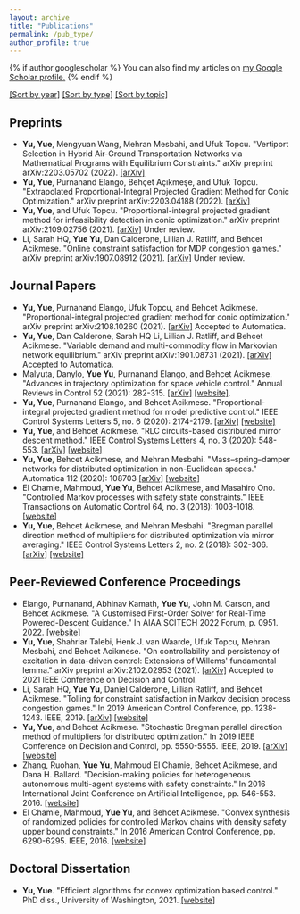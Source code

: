 ```yaml
---
layout: archive
title: "Publications"
permalink: /pub_type/
author_profile: true
---
```


{% if author.googlescholar %}
  You can also find my articles on <u><a href="{{author.googlescholar}}">my Google Scholar profile</a>.</u>
{% endif %}

[[Sort by year]](publications.md) [[Sort by type]](pub_type.md) [[Sort by topic]](pub_topic.md)

## Preprints

* **Yu, Yue**, Mengyuan Wang, Mehran Mesbahi, and Ufuk Topcu. "Vertiport Selection in Hybrid Air-Ground Transportation Networks via Mathematical Programs with Equilibrium Constraints." arXiv preprint arXiv:2203.05702 (2022). [[arXiv]](https://arxiv.org/pdf/2203.05702.pdf) 
* **Yu, Yue**, Purnanand Elango, Behçet Açıkmeşe, and Ufuk Topcu. "Extrapolated Proportional-Integral Projected Gradient Method for Conic Optimization." arXiv preprint arXiv:2203.04188 (2022). [[arXiv]](https://arxiv.org/pdf/2203.04188.pdf)
* **Yu, Yue**, and Ufuk Topcu. "Proportional-integral projected gradient method for infeasibility detection in conic optimization." arXiv preprint arXiv:2109.02756 (2021). [[arXiv]](https://arxiv.org/pdf/2109.02756.pdf) Under review.
* Li, Sarah HQ, **Yue Yu**, Dan Calderone, Lillian J. Ratliff, and Behcet Acikmese. "Online constraint satisfaction for MDP congestion games." arXiv preprint arXiv:1907.08912 (2021). [[arXiv]](https://arxiv.org/pdf/1907.08912.pdf) Under review.


## Journal Papers

* **Yu, Yue**, Purnanand Elango, Ufuk Topcu, and Behcet Acikmese. "Proportional-integral projected gradient method for conic optimization." arXiv preprint arXiv:2108.10260 (2021). [[arXiv]](https://arxiv.org/pdf/2108.10260.pdf) Accepted to Automatica.
* **Yu, Yue**, Dan Calderone, Sarah HQ Li, Lillian J. Ratliff, and Behcet Acikmese. "Variable demand and multi-commodity flow in Markovian network equilibrium." arXiv preprint arXiv:1901.08731 (2021). [[arXiv]](https://arxiv.org/pdf/1901.08731.pdf) Accepted to Automatica.
* Malyuta, Danylo, **Yue Yu**, Purnanand Elango, and Behcet Acikmese. "Advances in trajectory optimization for space vehicle control." Annual Reviews in Control 52 (2021): 282-315. [[arXiv]](https://arxiv.org/pdf/2108.02335.pdf) [[website]](https://www.sciencedirect.com/science/article/pii/S1367578821000377).
* **Yu, Yue**, Purnanand Elango, and Behcet Acikmese. "Proportional-integral projected gradient method for model predictive control." IEEE Control Systems Letters 5, no. 6 (2020): 2174-2179. [[arXiv]](https://arxiv.org/pdf/2009.06980.pdf) [[website]](https://ieeexplore.ieee.org/abstract/document/9295329)
* **Yu, Yue**, and Behcet Acikmese. "RLC circuits-based distributed mirror descent method." IEEE Control Systems Letters 4, no. 3 (2020): 548-553. [[arXiv]](https://arxiv.org/pdf/1911.06273.pdf) [[website]](https://ieeexplore.ieee.org/abstract/document/8993740)
* **Yu, Yue**, Behcet Acikmese, and Mehran Mesbahi. "Mass–spring–damper networks for distributed optimization in non-Euclidean spaces." Automatica 112 (2020): 108703 [[arXiv]](https://arxiv.org/pdf/1808.01999.pdf) [[website]](https://www.sciencedirect.com/science/article/pii/S0005109819305667?casa_token=BkKMaJwzXOUAAAAA:s6CNAdFXqRAxY3qDR4IXmPFy5vbAy9nz1YzYfYbdxMw6SYK_2zrTbiP7P8kFXRfK3mv-fi_5Jg)
* El Chamie, Mahmoud, **Yue Yu**, Behcet Acikmese, and Masahiro Ono. "Controlled Markov processes with safety state constraints." IEEE Transactions on Automatic Control 64, no. 3 (2018): 1003-1018. [[website]](https://ieeexplore.ieee.org/abstract/document/8391697)
* **Yu, Yue**, Behcet Acikmese, and Mehran Mesbahi. "Bregman parallel direction method of multipliers for distributed optimization via mirror averaging." IEEE Control Systems Letters 2, no. 2 (2018): 302-306. [[arXiv]](https://arxiv.org/pdf/1802.06835.pdf) [[website]](https://ieeexplore.ieee.org/abstract/document/8354719/?casa_token=h5MFx4g3e7YAAAAA:QiPM9epkzIYAekhPhDQQ6d7EVxD89c3Eyh2swNoz7RWYDW9SSrErqV9vnVXU0zcK9YVqN7Tz6g)


## Peer-Reviewed Conference Proceedings

* Elango, Purnanand, Abhinav Kamath, **Yue Yu**, John M. Carson, and Behcet Acikmese. "A Customised First-Order Solver for Real-Time Powered-Descent Guidance." In AIAA SCITECH 2022 Forum, p. 0951. 2022. [[website]](https://arc.aiaa.org/doi/abs/10.2514/6.2022-0951)
* **Yu, Yue**, Shahriar Talebi, Henk J. van Waarde, Ufuk Topcu, Mehran Mesbahi, and Behcet Acikmese. "On controllability and persistency of excitation in data-driven control: Extensions of Willems' fundamental lemma." arXiv preprint arXiv:2102.02953 (2021). [[arXiv]](https://arxiv.org/pdf/2102.02953.pdf) Accepted to 2021 IEEE Conference on Decision and Control.
* Li, Sarah HQ, **Yue Yu**, Daniel Calderone, Lillian Ratliff, and Behcet Acikmese. "Tolling for constraint satisfaction in Markov decision process congestion games." In 2019 American Control Conference, pp. 1238-1243. IEEE, 2019. [[arXiv]](https://arxiv.org/pdf/1903.00747.pdf) [[website]](https://ieeexplore.ieee.org/abstract/document/8814925/?casa_token=ahnd0VNwc0EAAAAA:M4-d3ZQwqh3z8z3QFDQNxbxSTfhfwffMphToUT3jUKuiamR1Gwc19dtObNxjYYCBzGBST865lQ)
* **Yu, Yue**, and Behcet Acikmese. "Stochastic Bregman parallel direction method of multipliers for distributed optimization." In 2019 IEEE Conference on Decision and Control, pp. 5550-5555. IEEE, 2019. [[arXiv]](https://arxiv.org/pdf/1902.09695.pdf) [[website]](https://ieeexplore.ieee.org/abstract/document/9029539?casa_token=KXuBzjFReGkAAAAA:ul6TSzYr6Y0kBmRuJSzoP51WSFQ1gUXsXAZ-yfkHy2k2786h9XyVYvJFbPxi1xJHESv0Oj9WmA)
* Zhang, Ruohan, **Yue Yu**, Mahmoud El Chamie, Behcet Acikmese, and Dana H. Ballard. "Decision-making policies for heterogeneous autonomous multi-agent systems with safety constraints." In 2016 International Joint Conference on Artificial Intelligence, pp. 546-553. 2016. [[website]](https://www.ijcai.org/Proceedings/16/Papers/084.pdf)
* El Chamie, Mahmoud, **Yue Yu**, and Behcet Acikmese. "Convex synthesis of randomized policies for controlled Markov chains with density safety upper bound constraints." In 2016 American Control Conference, pp. 6290-6295. IEEE, 2016. [[website]](https://ieeexplore.ieee.org/abstract/document/7526658/?casa_token=tPuIZiWwS4IAAAAA:p759gqSy6m-GyS1gFVV4f26k4m2W9aAxguo2Bdt9lYoLUFwtGAvtLC1EOcMFVB8mgLbT6Ay6ZQ)

## Doctoral Dissertation

* **Yu, Yue**. "Efficient algorithms for convex optimization based control." PhD diss., University of Washington, 2021. [[website]](https://www.proquest.com/docview/2529309270?pq-origsite=gscholar&fromopenview=true)
